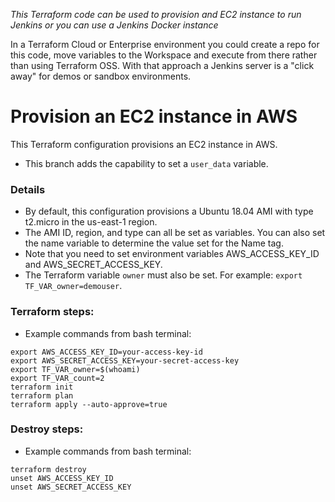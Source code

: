 _This Terraform code can be used to provision and EC2 instance to run Jenkins or you can use a Jenkins Docker instance_

In a Terraform Cloud or Enterprise environment you could create a repo for this code, move variables to the Workspace and execute from there rather than using Terraform OSS. With that approach a Jenkins server is a "click away" for demos or sandbox environments.

# Provision an EC2 instance in AWS
This Terraform configuration provisions an EC2 instance in AWS.
- This branch adds the capability to set a `user_data` variable. 

### Details
- By default, this configuration provisions a Ubuntu 18.04 AMI with type t2.micro in the us-east-1 region. 
- The AMI ID, region, and type can all be set as variables. You can also set the name variable to determine the value set for the Name tag.
- Note that you need to set environment variables AWS_ACCESS_KEY_ID and AWS_SECRET_ACCESS_KEY.
- The Terraform variable `owner` must also be set. For example: `export TF_VAR_owner=demouser`.

### Terraform steps:
- Example commands from bash terminal:
```
export AWS_ACCESS_KEY_ID=your-access-key-id
export AWS_SECRET_ACCESS_KEY=your-secret-access-key
export TF_VAR_owner=$(whoami)
export TF_VAR_count=2
terraform init
terraform plan
terraform apply --auto-approve=true
```

### Destroy steps:
- Example commands from bash terminal:
```
terraform destroy
unset AWS_ACCESS_KEY_ID
unset AWS_SECRET_ACCESS_KEY
```

